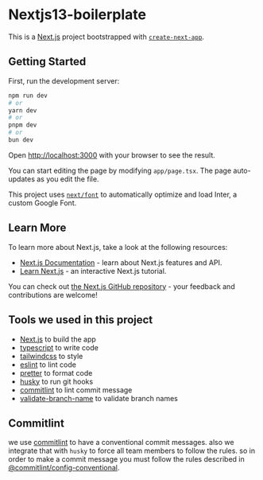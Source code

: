 # Nextjs13-boilerplate

This is a [Next.js](https://nextjs.org/) project bootstrapped with [`create-next-app`](https://github.com/vercel/next.js/tree/canary/packages/create-next-app).

## Getting Started

First, run the development server:

```bash
npm run dev
# or
yarn dev
# or
pnpm dev
# or
bun dev
```

Open [http://localhost:3000](http://localhost:3000) with your browser to see the result.

You can start editing the page by modifying `app/page.tsx`. The page auto-updates as you edit the file.

This project uses [`next/font`](https://nextjs.org/docs/basic-features/font-optimization) to automatically optimize and load Inter, a custom Google Font.

## Learn More

To learn more about Next.js, take a look at the following resources:

- [Next.js Documentation](https://nextjs.org/docs) - learn about Next.js features and API.
- [Learn Next.js](https://nextjs.org/learn) - an interactive Next.js tutorial.

You can check out [the Next.js GitHub repository](https://github.com/vercel/next.js/) - your feedback and contributions are welcome!

## Tools we used in this project

- [Next.js](https://nextjs.org/) to build the app
- [typescript](https://www.typescriptlang.org/) to write code
- [tailwindcss](https://tailwindcss.com/) to style
- [eslint](https://eslint.org/) to lint code
- [pretter](https://prettier.io/) to format code
- [husky](https://typicode.github.io/husky/#/) to run git hooks
- [commitlint](https://commitlint.js.org/#/) to lint commit message
- [validate-branch-name](https://www.npmjs.com/package/validate-branch-name) to validate branch names

## Commitlint

we use [commitlint](https://commitlint.js.org/#/) to have a conventional commit messages. also we integrate that with `husky` to force all team members to follow the rules.
so in order to make a commit message you must follow the rules described in [@commitlint/config-conventional](https://www.npmjs.com/package/@commitlint/config-conventional).
